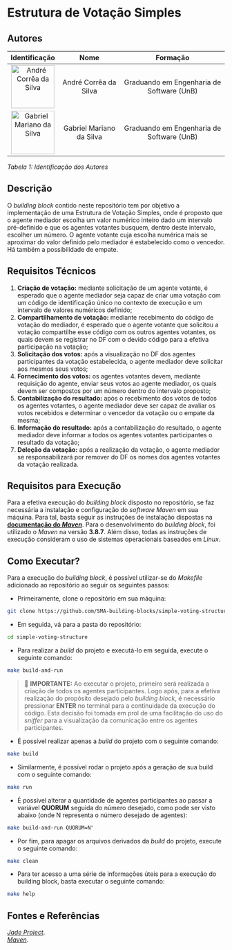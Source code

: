 # Estrutura de Votação Simples

## Autores

| **Identificação** | **Nome** | **Formação** |
| :-: | :-: | :-: |
| <img src="https://github.com/dartmol203.png" width=100 height=100 alt="André Corrêa da Silva" class="img-thumbnail image"> | André Corrêa da Silva | Graduando em Engenharia de Software (UnB) |
| <img src="https://github.com/gabrielm2q.png" width=100 height=100 alt="Gabriel Mariano da Silva" class="img-thumbnail image"> | Gabriel Mariano da Silva | Graduando em Engenharia de Software (UnB) |

*Tabela 1: Identificação dos Autores*

## Descrição

O *building block* contido neste repositório tem por objetivo a implementação de uma Estrutura de Votação Simples, onde é proposto que o agente mediador escolha um valor numérico inteiro dado um intervalo pré-definido e que os agentes votantes busquem, dentro deste intervalo, escolher um número. O agente votante cuja escolha numérica mais se aproximar do valor definido pelo mediador é estabelecido como o vencedor. Há também a possibilidade de empate.

<!-- ### Projeto em Execução

<img src="" alt="Descrição do Print">

*Figura 1: Print do Projeto em Execução* -->

## Requisitos Técnicos

1. **Criação de votação:** mediante solicitação de um agente votante, é esperado que o agente mediador seja capaz de criar uma votação com um código de identificação único no contexto de execução e um intervalo de valores numéricos definido;
2. **Compartilhamento de votação:** mediante recebimento do código de votação do mediador, é esperado que o agente votante que solicitou a votação compartilhe esse código com os outros agentes votantes, os quais devem se registrar no DF com o devido código para a efetiva participação na votação;
3. **Solicitação dos votos:** após a visualização no DF dos agentes participantes da votação estabelecida, o agente mediador deve solicitar aos mesmos seus votos;
4. **Fornecimento dos votos:** os agentes votantes devem, mediante requisição do agente, enviar seus votos ao agente mediador, os quais devem ser compostos por
um número dentro do intervalo proposto;
5. **Contabilização do resultado:** após o recebimento dos votos de todos os agentes votantes, o agente mediador deve ser capaz de avaliar os votos recebidos e determinar o vencedor da votação ou o empate da mesma;
6. **Informação do resultado:** após a contabilização do resultado, o agente mediador deve informar a todos os agentes votantes participantes o resultado da votação;
7. **Deleção da votação:** após a realização da votação, o agente mediador se responsabilizará por remover do DF os nomes dos agentes votantes da votação realizada.

## Requisitos para Execução

Para a efetiva execução do *building block* disposto no repositório, se faz necessária a instalação e configuração do *software* *Maven* em sua máquina. Para tal, basta seguir as instruções de instalação dispostas na [**documentação do *Maven***](https://maven.apache.org/install.html). Para o desenvolvimento do *building block*, foi utilizado o *Maven* na versão **3.8.7**. Além disso, todas as instruções de execução consideram o uso de sistemas operacionais baseados em *Linux*.

## Como Executar?

Para a execução do *building block*, é possível utilizar-se do *Makefile* adicionado ao repositório ao seguir os seguintes passos:

- Primeiramente, clone o repositório em sua máquina:

```bash
git clone https://github.com/SMA-building-blocks/simple-voting-structure.git
```

- Em seguida, vá para a pasta do repositório:

```bash
cd simple-voting-structure
```

- Para realizar a *build* do projeto e executá-lo em seguida, execute o seguinte comando:

```bash
make build-and-run
```

> 🚨 **IMPORTANTE:** Ao executar o projeto, primeiro será realizada a criação de todos os agentes participantes. Logo após, para a efetiva realização do propósito desejado pelo *building block*, é necessário pressionar **ENTER** no terminal para a continuidade da execução do código. Esta decisão foi tomada em prol de uma facilitação do uso do *sniffer* para a visualização da comunicação entre os agentes participantes.

- É possível realizar apenas a *build* do projeto com o seguinte comando:

```bash
make build
```

- Similarmente, é possível rodar o projeto após a geração de sua build com o seguinte comando:

```bash
make run
```

- É possível alterar a quantidade de agentes participantes ao passar a variável **QUORUM** seguida do número desejado, como pode ser visto abaixo (onde N representa o número desejado de agentes): 

```bash
make build-and-run QUORUM=N"
```

- Por fim, para apagar os arquivos derivados da *build* do projeto, execute o seguinte comando:

```bash
make clean
```

- Para ter acesso a uma série de informações úteis para a execução do building block, basta executar o seguinte comando:

```bash
make help
```

## Fontes e Referências

[*Jade Project*](https://jade-project.gitlab.io/). <br />
[*Maven*](https://maven.apache.org/).
